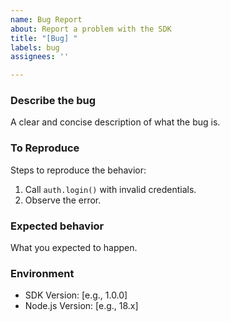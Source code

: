 ```yaml
---
name: Bug Report
about: Report a problem with the SDK
title: "[Bug] "
labels: bug
assignees: ''

---
```


### Describe the bug
A clear and concise description of what the bug is.

### To Reproduce
Steps to reproduce the behavior:
1. Call `auth.login()` with invalid credentials.
2. Observe the error.

### Expected behavior
What you expected to happen.

### Environment
- SDK Version: [e.g., 1.0.0]
- Node.js Version: [e.g., 18.x]
